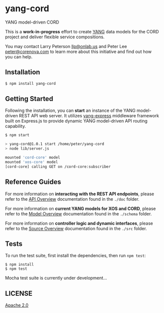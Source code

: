 # yang-cord
YANG model-driven CORD

This is a **work-in-progress** effort to create [YANG](http://tools.ietf.org/html/rfc6020) data models for
the CORD project and deliver flexible service compositions.

You may contact Larry Peterson <llp@onlab.us> and Peter Lee
<peter@corenova.com> to learn more about this initiative and find out how you can help.

## Installation

```bash
$ npm install yang-cord
```

## Getting Started

Following the installation, you can **start** an instance of the YANG model-driven REST API web server. It utilizes [yang-express](http://github.com/corenova/yang-express) middleware framework built on Express.js to provide dynamic YANG model-driven API routing capability.
```bash
$ npm start

> yang-cord@1.0.1 start /home/peter/yang-cord
> node lib/server.js

mounted 'cord-core' model
mounted 'xos-core' model
[cord-core] calling GET on /cord-core:subscriber
```

## Reference Guides

For more information on **interacting with the REST API endpoints**, please refer to the [API Overview](./doc/api-overview.md) documentation found in the `./doc` folder.

For more information on **current YANG models for XOS and CORD**, please refer to the [Model Overview](./schema/README.md) documentation found in the `./schema` folder.

For more information on **controller logic and dynamic interfaces**, please refer to the [Source Overview](./src/README.md) documentation found in the `./src` folder.

## Tests

To run the test suite, first install the dependencies, then run `npm
test`:
```
$ npm install
$ npm test
```
Mocha test suite is currently under development...

## LICENSE
  [Apache 2.0](LICENSE)

